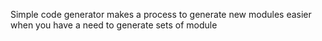 Simple code generator makes a process to generate new modules easier when you have a need to generate sets of module